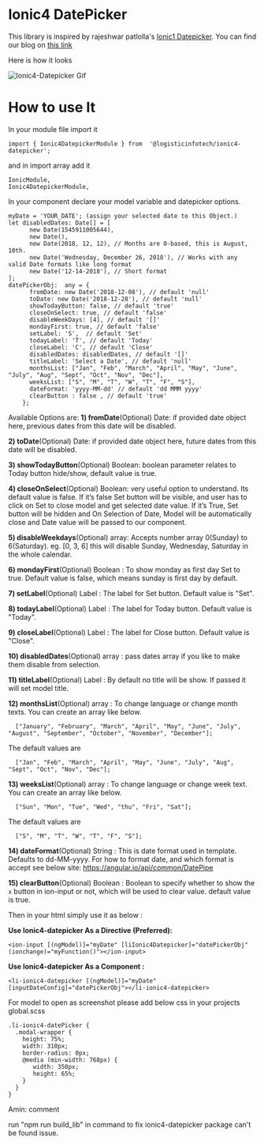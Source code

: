 
# Ionic4 DatePicker

This library is inspired by rajeshwar patlolla's [Ionic1 Datepicker](https://github.com/rajeshwarpatlolla/ionic-datepicker).
You can find our blog on [this link](https://www.logisticinfotech.com/blog/ionic4-datepicker-component)

Here is how it looks

![Ionic4-Datepicker Gif](https://www.logisticinfotech.com/wp-content/uploads/2018/12/ionic4-datepicker.gif)

# How to use It

In your module file import it
```
import { Ionic4DatepickerModule } from  '@logisticinfotech/ionic4-datepicker';
```
and in import array add it
```
IonicModule,
Ionic4DatepickerModule,
```
In your component declare your model variable and datepicker options.
```
myDate = 'YOUR_DATE'; (assign your selected date to this Object.)
let disabledDates: Date[] = [
      new Date(1545911005644),
      new Date(),
      new Date(2018, 12, 12), // Months are 0-based, this is August, 10th.
      new Date('Wednesday, December 26, 2018'), // Works with any valid Date formats like long format
      new Date('12-14-2018'), // Short format
];
datePickerObj:  any = {
      fromDate: new Date('2018-12-08'), // default 'null'
      toDate: new Date('2018-12-28'), // default 'null'
      showTodayButton: false, // default 'true'
      closeOnSelect: true, // default 'false'
      disableWeekDays: [4], // default '[]'
      mondayFirst: true, // default 'false'
      setLabel: 'S',  // default 'Set'
      todayLabel: 'T', // default 'Today'
      closeLabel: 'C', // default 'Close'
      disabledDates: disabledDates, // default '[]'
      titleLabel: 'Select a Date', // default 'null'
      monthsList: ["Jan", "Feb", "March", "April", "May", "June", "July", "Aug", "Sept", "Oct", "Nov", "Dec"],
      weeksList: ["S", "M", "T", "W", "T", "F", "S"],
      dateFormat: 'yyyy-MM-dd' // default 'dd MMM yyyy'
      clearButton : false , // default 'true'
    };
```

Available Options are:
**1) fromDate**(Optional) Date: if provided date object here, previous dates from this date will be disabled.

**2) toDate**(Optional) Date: if provided date object here, future dates from this date will be disabled.

**3) showTodayButton**(Optional) Boolean: boolean parameter relates to Today button hide/show, default value is true.

**4) closeOnSelect**(Optional) Boolean: very useful option to understand. Its default value is false. If it’s false Set button will be visible, and user has to click on Set to close model and get selected date value. If it’s True, Set button will be hidden and On Selection of Date, Model will be automatically close and Date value will be passed to our component.

**5) disableWeekdays**(Optional) array: Accepts number array 0(Sunday) to 6(Saturday).
eg. [0, 3, 6] this will disable Sunday, Wednesday, Saturday in the whole calendar.

**6) mondayFirst**(Optional) Boolean : To show monday as first day Set to true. Default value is false, which means sunday is first day by default.

**7) setLabel**(Optional) Label : The label for Set button. Default value is "Set".

**8) todayLabel**(Optional) Label : The label for Today button. Default value is "Today".

**9) closeLabel**(Optional) Label : The label for Close button. Default value is "Close".

**10) disabledDates**(Optional) array : pass dates array if you like to make them disable from selection.

**11) titleLabel**(Optional) Label : By default no title will be show. If passed it will set model title.

**12) monthsList**(Optional) array : To change language or change month texts. You can create an array like below.
```
  ["January", "February", "March", "April", "May", "June", "July", "August", "September", "October", "November", "December"];
```
The default values are
```
  ["Jan", "Feb", "March", "April", "May", "June", "July", "Aug", "Sept", "Oct", "Nov", "Dec"];
```

**13) weeksList**(Optional) array : To change language or change week text. You can create an array like below.
```
  ["Sun", "Mon", "Tue", "Wed", "thu", "Fri", "Sat"];
```
The default values are
```
  ["S", "M", "T", "W", "T", "F", "S"];
```

**14) dateFormat**(Optional) String : This is date format used in template. Defaults to dd-MM-yyyy.
For how to format date, and which format is accept see below site:
 https://angular.io/api/common/DatePipe

**15) clearButton**(Optional) Boolean : Boolean to specify whether to show the `x` button in ion-input or not, which will be used to clear value. default value is true.


Then in your html simply use it as below :

**Use Ionic4-datepicker As a Directive (Preferred):**
```
<ion-input [(ngModel)]="myDate" [liIonic4Datepicker]="datePickerObj" (ionchange)="myFunction()"></ion-input>
```

**Use Ionic4-datepicker As a Component :**
```
<li-ionic4-datepicker [(ngModel)]="myDate"
[inputDateConfig]="datePickerObj"></li-ionic4-datepicker>
```

For model to open as screenshot please add below css in your projects global.scss
```
.li-ionic4-datePicker {
  .modal-wrapper {
    height: 75%;
    width: 310px;
    border-radius: 0px;
    @media (min-width: 768px) {
       width: 350px;
       height: 65%;
    }
  }
}
```



Amin: comment

run "npm run build_lib" in command to fix ionic4-datepicker package can't be found issue.

